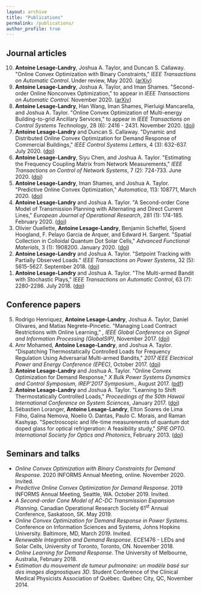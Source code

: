 ```yaml
---
layout: archive
title: "Publications"
permalink: /publications/
author_profile: true
---
```

<h2>Journal articles </h2>

<ol reversed='reversed'> 
  
  <li> <b>Antoine Lesage-Landry</b>, Joshua A. Taylor, and Duncan S. Callaway. "Online Convex Optimization with Binary Constraints," <i>IEEE Transactions on Automatic Control</i>. Under review, May 2020. (<a href="https://arxiv.org/abs/2005.02274">arXiv</a>)</li>
  
  <li> <b>Antoine Lesage-Landry</b>, Joshua A. Taylor, and Iman Shames. "Second-order Online Nonconvex Optimization," to appear in <i>IEEE Transactions on Automatic Control</i>. November 2020. (<a href="https://arxiv.org/abs/2001.10114">arXiv</a>)</li>
  
  <li><b>Antoine Lesage-Landry</b>, Han Wang, Iman Shames, Pierluigi Mancarella, and Joshua A. Taylor. "Online Convex Optimization of Multi-energy Building-to-grid Ancillary Services," to appear in <i>IEEE Transactions on Control Systems Technology</i>, 28 (6): 2416 - 2431. November 2020. (<a href="https://doi.org/10.1109/TCST.2019.2944328">doi</a>)</li>
  
  <li> <b>Antoine Lesage-Landry</b> and Duncan S. Callaway. "Dynamic and Distributed Online Convex Optimization for Demand Response of Commercial Buildings," <i>IEEE Control Systems Letters</i>, 4 (3): 632-637. July 2020. (<a href="https://doi.org/10.1109/LCSYS.2020.2989110">doi</a>)</li>
  
  <li><b>Antoine Lesage-Landry</b>, Siyu Chen, and Joshua A. Taylor. "Estimating the Frequency Coupling Matrix from Network Measurements," <i>IEEE Transactions on Control of Network Systems</i>, 7 (2): 724-733. June 2020. (<a href="https://doi.org/10.1109/TCNS.2019.2940265">doi</a>)</li>
  
  <li><b>Antoine Lesage-Landry</b>, Iman Shames, and Joshua A. Taylor. "Predictive Online Convex Optimization," <i>Automatica</i>, 113: 108771, March 2020. (<a href="https://doi.org/10.1016/j.automatica.2019.108771">doi</a>)</li>
  
  <li><b>Antoine Lesage-Landry</b> and Joshua A. Taylor. "A Second-order Cone Model of Transmission Planning with Alternating and Direct Current Lines," <i>European Journal of Operational Research</i>, 281 (1): 174-185. February 2020. (<a href="https://doi.org/10.1016/j.ejor.2019.08.016">doi</a>) </li>
  
  <li> Olivier Ouellette, <b>Antoine Lesage-Landry</b>, Benjamin Scheffel, Sjoerd Hoogland, F. Pelayo Garcia de Arquer, and Edward H. Sargent. "Spatial Collection in Colloidal Quantum Dot Solar Cells," <i>Advanced Functional Materials</i>, 3 (1): 1908200. January 2020. (<a href="https://doi.org/10.1002/adfm.201908200">doi</a>)</li>

  <li><b>Antoine Lesage-Landry</b> and Joshua A. Taylor. "Setpoint Tracking with Partially Observed Loads." <i>IEEE Transactions on Power Systems</i>, 32 (5): 5615-5627. September 2018. (<a href="https://doi.org/10.1109/TPWRS.2018.2804353">doi</a>)</li>

  <li><b>Antoine Lesage-Landry</b> and Joshua A. Taylor. "The Multi-armed Bandit with Stochastic Plays," <i>IEEE Transactions on Automatic Control</i>, 63 (7): 2280-2286. July 2018. (<a href="https://doi.org/10.1109/TAC.2017.2765501">doi</a>)</li>

</ol>

<h2>Conference papers</h2>

<ol reversed='reversed'>
  <li> Rodrigo Henriquez, <b>Antoine Lesage-Landry</b>, Joshua A. Taylor, Daniel Olivares, and Matias Negrete-Pincetic. "Managing Load Contract Restrictions with Online Learning," <i>, IEEE Global Conference on Signal and Information Processing (GlobalSIP)</i>, November 2017. (<a href="https://doi.org/10.1109/GlobalSIP.2017.8309118">doi</a>)</li>
    
  <li> Amr Mohamed, <b>Antoine Lesage-Landry</b>, and Joshua A. Taylor. "Dispatching Thermostatically Controlled Loads for Frequency Regulation Using Adversarial Multi-armed Bandits," <i>2017 IEEE Electrical Power and Energy Conference (EPEC)</i>, October 2017. (<a href="https://doi.org/10.1109/EPEC.2017.8286168">doi</a>)</li>
  
  <li> <b>Antoine Lesage-Landry</b> and Joshua A. Taylor. "Online Convex Optimization for Demand Response," <i>X Bulk Power Systems Dynamics and Control Symposium, IREP’2017 Symposium.</i>, August 2017. (<a href="http://irep2017.inesctec.pt/conference-papers/conference-papers/paper7b5v8ssur.pdf">pdf</a>)</li>

  <li><b>Antoine Lesage-Landry</b> and Joshua A. Taylor. "Learning to Shift Thermostatically Controlled Loads,"  <i>Proceedings of the 50th Hawaii International Conference on System Sciences</i>, January 2017. (<a href="https://doi.org/10.24251/HICSS.2017.365">doi</a>)</li>  

  <li>Sébastien Loranger, <b>Antoine Lesage-Landry</b>, Elton Soares de Lima Filho, Galina Nemova, Noelio O. Dantas, Paulo C. Morais, and Raman Kashyap. "Spectroscopic and life-time measurements of quantum dot doped glass for optical refrigeration: A feasibility study," <i>SPIE OPTO. International Society for Optics and Photonics</i>, February 2013. (<a href="https://doi.org/10.1117/12.2002550">doi</a>)</li>  

</ol>

<h2>Seminars and talks</h2>

<ul style="list-style-type:disc;">

<li><i>Online Convex Optimization with Binary Constraints for Demand Response</i>. 2020 INFORMS Annual Meeting, online. November 2020. Invited. </li>

<li><i>Predictive Online Convex Optimization for Demand Response</i>. 2019 INFORMS Annual Meeting, Seattle, WA. October 2019. Invited. </li>

<li><i>A Second-order Cone Model of AC-DC Transmission Expansion Planning</i>. Canadian Operational Research Society 61<sup>st</sup> Annual Conference, Saskatoon, SK. May 2019. </li>

<li><i>Online Convex Optimization for Demand Response in Power Systems</i>. Conference on Information Sciences and Systems, Johns Hopkins University. Baltimore, MD, March 2019. Invited. </li>

<li><i>Renewable Integration and Demand Response</i>. ECE1476 - LEDs and Solar Cells, University of Toronto, Toronto, ON. November 2018. </li>

<li><i>Online Learning for Demand Response</i>. The University of Melbourne, Australia, February 2018.</li>

<li><i>Estimation du mouvement de tumeur pulmonaire: un modèle basé sur des images diagnostiques 3D</i>. Student Conference of the Clinical Medical Physicists Association of Québec. Québec City, QC, November 2014. </li>

</ul>  
